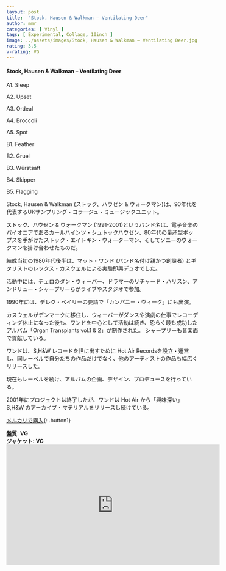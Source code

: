 ```yaml
---
layout: post
title:  "Stock, Hausen & Walkman – Ventilating Deer"
author: mmr
categories: [ Vinyl ]
tags: [ Experimental, Collage, 10inch ]
image: ../assets/images/Stock, Hausen & Walkman – Ventilating Deer.jpg
rating: 3.5
v-rating: VG
---
```


#### Stock, Hausen & Walkman – Ventilating Deer

A1. Sleep

A2. Upset

A3. Ordeal

A4. Broccoli

A5. Spot

B1. Feather

B2. Gruel

B3. Würstsaft

B4. Skipper

B5. Flagging

Stock, Hausen & Walkman (ストック、ハウゼン & ウォークマン)は、90年代を代表するUKサンプリング・コラージュ・ミュージックユニット。

ストック、ハウゼン & ウォークマン (1991-2001)というバンド名は、電子音楽のパイオニアであるカールハインツ・シュトックハウゼン、80年代の量産型ポップスを手がけたストック・エイトキン・ウォーターマン、そしてソニーのウォークマンを掛け合わせたものだ。

結成当初の1980年代後半は、マット・ワンド (バンド名付け親かつ創設者) とギタリストのレックス・カスウェルによる実験即興デュオでした。

活動中には、チェロのダン・ウィーバー、ドラマーのリチャード・ハリスン、アンドリュー・シャープリーらがライブやスタジオで参加。 

1990年には、デレク・ベイリーの要請で「カンパニー・ウィーク」にも出演。

カスウェルがデンマークに移住し、ウィーバーがダンスや演劇の仕事でレコーディング休止になった後も、ワンドを中心として活動は続き、恐らく最も成功したアルバム「Organ Transplants vol.1 & 2」が制作された。 シャープリーも音楽面で貢献している。 

ワンドは、S,H&W レコードを世に出すために Hot Air Recordsを設立・運営し、同レーベルで自分たちの作品だけでなく、他のアーティストの作品も幅広くリリースした。

現在もレーベルを続け、アルバムの企画、デザイン、プロデュースを行っている。 

2001年にプロジェクトは終了したが、ワンドは Hot Air から「興味深い」S,H&W のアーカイブ・マテリアルをリリースし続けている。


[メルカリで購入](https://jp.mercari.com/item/m86169877187?afid=6142608987){: .button1}

<div class="mt-4 mb-4 d-flex align-items-center">
<strong class="mr-1">盤質: VG</strong>
</div>
<div class="mt-4 mb-4 d-flex align-items-center">
<strong class="mr-1">ジャケット: VG</strong>
</div>

<iframe width="560" height="315" src="https://www.youtube.com/embed/maYl0-KHSl0?si=ujk3exYDzMOCpngl" title="YouTube video player" frameborder="0" allow="accelerometer; autoplay; clipboard-write; encrypted-media; gyroscope; picture-in-picture; web-share" referrerpolicy="strict-origin-when-cross-origin" allowfullscreen></iframe>